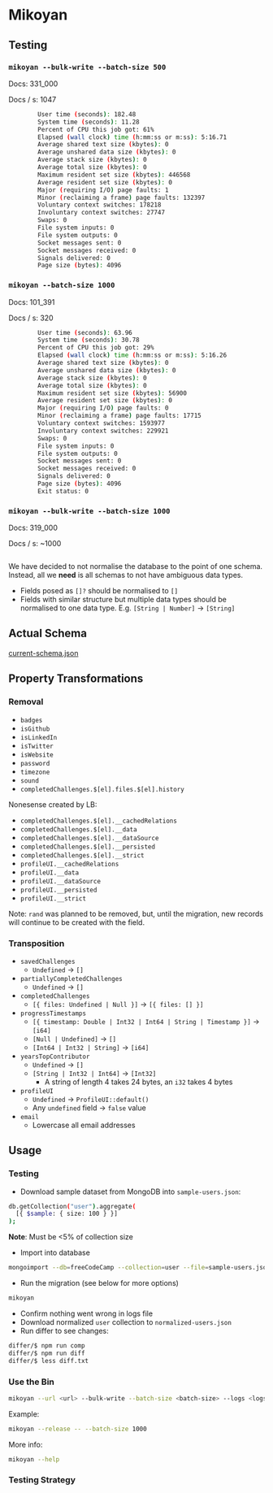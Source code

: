 # Mikoyan

## Testing

### `mikoyan --bulk-write --batch-size 500`

Docs: 331_000

Docs / s: 1047

```bash
        User time (seconds): 182.48
        System time (seconds): 11.28
        Percent of CPU this job got: 61%
        Elapsed (wall clock) time (h:mm:ss or m:ss): 5:16.71
        Average shared text size (kbytes): 0
        Average unshared data size (kbytes): 0
        Average stack size (kbytes): 0
        Average total size (kbytes): 0
        Maximum resident set size (kbytes): 446568
        Average resident set size (kbytes): 0
        Major (requiring I/O) page faults: 1
        Minor (reclaiming a frame) page faults: 132397
        Voluntary context switches: 178218
        Involuntary context switches: 27747
        Swaps: 0
        File system inputs: 0
        File system outputs: 0
        Socket messages sent: 0
        Socket messages received: 0
        Signals delivered: 0
        Page size (bytes): 4096
```

### `mikoyan --batch-size 1000`

Docs: 101_391

Docs / s: 320

```bash
        User time (seconds): 63.96
        System time (seconds): 30.78
        Percent of CPU this job got: 29%
        Elapsed (wall clock) time (h:mm:ss or m:ss): 5:16.26
        Average shared text size (kbytes): 0
        Average unshared data size (kbytes): 0
        Average stack size (kbytes): 0
        Average total size (kbytes): 0
        Maximum resident set size (kbytes): 56900
        Average resident set size (kbytes): 0
        Major (requiring I/O) page faults: 0
        Minor (reclaiming a frame) page faults: 17715
        Voluntary context switches: 1593977
        Involuntary context switches: 229921
        Swaps: 0
        File system inputs: 0
        File system outputs: 0
        Socket messages sent: 0
        Socket messages received: 0
        Signals delivered: 0
        Page size (bytes): 4096
        Exit status: 0
```

### `mikoyan --bulk-write --batch-size 1000`

Docs: 319_000

Docs / s: ~1000

```bash

```

We have decided to not normalise the database to the point of one schema. Instead, all we **need** is all schemas to not have ambiguous data types.

- Fields posed as `[]?` should be normalised to `[]`
- Fields with similar structure but multiple data types should be normalised to one data type. E.g. `[String | Number]` -> `[String]`

## Actual Schema

[current-schema.json](./current-schema.json)

## Property Transformations

### Removal

- `badges`
- `isGithub`
- `isLinkedIn`
- `isTwitter`
- `isWebsite`
- `password`
- `timezone`
- `sound`
- `completedChallenges.$[el].files.$[el].history`

Nonesense created by LB:

- `completedChallenges.$[el].__cachedRelations`
- `completedChallenges.$[el].__data`
- `completedChallenges.$[el].__dataSource`
- `completedChallenges.$[el].__persisted`
- `completedChallenges.$[el].__strict`
- `profileUI.__cachedRelations`
- `profileUI.__data`
- `profileUI.__dataSource`
- `profileUI.__persisted`
- `profileUI.__strict`

Note: `rand` was planned to be removed, but, until the migration, new records will continue to be created with the field.

### Transposition

- `savedChallenges`
  - `Undefined` -> `[]`
- `partiallyCompletedChallenges`
  - `Undefined` -> `[]`
- `completedChallenges`
  - `[{ files: Undefined | Null }]` -> `[{ files: [] }]`
- `progressTimestamps`
  - `[{ timestamp: Double | Int32 | Int64 | String | Timestamp }]` -> `[i64]`
  - `[Null | Undefined]` -> `[]`
  - `[Int64 | Int32 | String]` -> `[i64]`
- `yearsTopContributor`
  - `Undefined` -> `[]`
  - `[String | Int32 | Int64]` -> `[Int32]`
    - A string of length 4 takes 24 bytes, an `i32` takes 4 bytes
- `profileUI`
  - `Undefined` -> `ProfileUI::default()`
  - Any `undefined` field -> `false` value
- `email`
  - Lowercase all email addresses

## Usage

### Testing

- Download sample dataset from MongoDB into `sample-users.json`:

```sh
db.getCollection("user").aggregate(
  [{ $sample: { size: 100 } }]
);
```

**Note**: Must be <5% of collection size

- Import into database

```sh
mongoimport --db=freeCodeCamp --collection=user --file=sample-users.json
```

- Run the migration (see below for more options)

```sh
mikoyan
```

- Confirm nothing went wrong in logs file
- Download normalized `user` collection to `normalized-users.json`
- Run differ to see changes:

```sh
differ/$ npm run comp
differ/$ npm run diff
differ/$ less diff.txt
```

### Use the Bin

```bash
mikoyan --url <url> --bulk-write --batch-size <batch-size> --logs <logs-path>
```

Example:

```bash
mikoyan --release -- --batch-size 1000
```

More info:

```bash
mikoyan --help
```

### Testing Strategy
